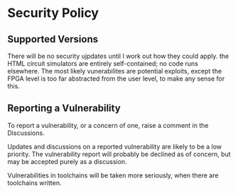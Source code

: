 # Security Policy

## Supported Versions

There will be no security ujpdates until I work out how they could apply.
the HTML circuit simulators are entirely self-contained; no code runs elsewhere.
The most likely vunerabilites are potential exploits, except the FPGA level is too far abstracted from the user level, to make any sense for this.

## Reporting a Vulnerability

To report a vulnerability, or a concern of one, raise a comment in the Discussions.

Updates and discussions on a reported vulnerability are likely to be a low priority.
The vulnerability report will probably be declined as of concern, but may be accepted purely as a discussion.

Vulnerabilities in toolchains will be taken more seriously, when there are toolchains written.
